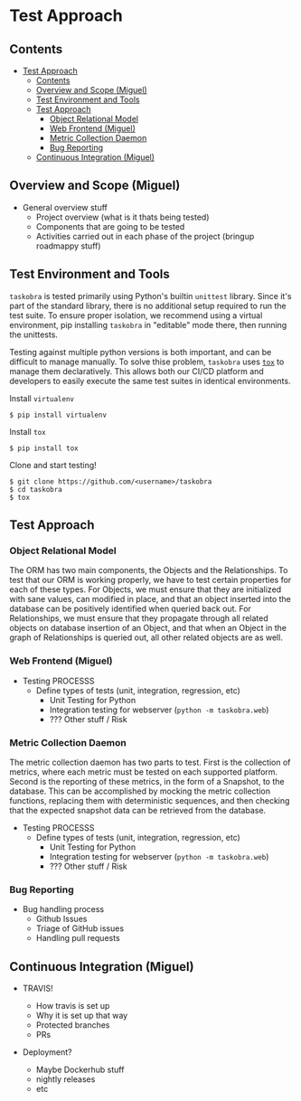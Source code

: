 
# Test Approach

## Contents
- [Test Approach](#test-approach)
  - [Contents](#contents)
  - [Overview and Scope (Miguel)](#overview-and-scope-miguel)
  - [Test Environment and Tools](#test-environment-and-tools)
  - [Test Approach](#test-approach-1)
    - [Object Relational Model](#object-relational-model)
    - [Web Frontend (Miguel)](#web-frontend-miguel)
    - [Metric Collection Daemon](#metric-collection-daemon)
    - [Bug Reporting](#bug-reporting)
  - [Continuous Integration (Miguel)](#continuous-integration-miguel)

## Overview and Scope (Miguel)

- General overview stuff
    - Project overview (what is it thats being tested)
    - Components that are going to be tested
    - Activities carried out in each phase of the project (bringup roadmappy stuff)

## Test Environment and Tools

`taskobra` is tested primarily using Python's builtin `unittest` library.  Since it's part of the standard library, there is no additional setup required to run the test suite.  To ensure proper isolation, we recommend using a virtual environment, pip installing `taskobra` in "editable" mode there, then running the unittests.

Testing against multiple python versions is both important, and can be difficult to manage manually.  To solve thise problem, `taskobra` uses [`tox`](https://tox.readthedocs.io/en/latest/) to manage them declaratively.  This allows both our CI/CD platform and developers to easily execute the same test suites in identical environments.

Install `virtualenv`
```
$ pip install virtualenv
```
Install `tox`
```
$ pip install tox
```
Clone and start testing!
```
$ git clone https://github.com/<username>/taskobra
$ cd taskobra
$ tox
```

## Test Approach

### Object Relational Model

The ORM has two main components, the Objects and the Relationships.  To test that our ORM is working properly, we have to test certain properties for each of these types.  For Objects, we must ensure that they are initialized with sane values, can modified in place, and that an object inserted into the database can be positively identified when queried back out.  For Relationships, we must ensure that they propagate through all related objects on database insertion of an Object, and that when an Object in the graph of Relationships is queried out, all other related objects are as well.

### Web Frontend (Miguel)

- Testing PROCESSS
    - Define types of tests (unit, integration, regression, etc)
        - Unit Testing for Python
        - Integration testing for webserver (`python -m taskobra.web`)
        - ??? Other stuff / Risk

### Metric Collection Daemon

The metric collection daemon has two parts to test.  First is the collection of metrics, where each metric must be tested on each supported platform.  Second is the reporting of these metrics, in the form of a Snapshot, to the database.  This can be accomplished by mocking the metric collection functions, replacing them with deterministic sequences, and then checking that the expected snapshot data can be retrieved from the database.

- Testing PROCESSS
    - Define types of tests (unit, integration, regression, etc)
        - Unit Testing for Python
        - Integration testing for webserver (`python -m taskobra.web`)
        - ??? Other stuff / Risk

### Bug Reporting

- Bug handling process
    - Github Issues
    - Triage of GitHub issues
    - Handling pull requests

## Continuous Integration (Miguel)

- TRAVIS!
    - How travis is set up
    - Why it is set up that way
    - Protected branches
    - PRs

- Deployment?
    - Maybe Dockerhub stuff
    - nightly releases
    - etc
